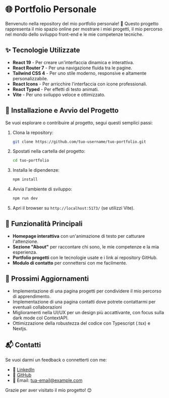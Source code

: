 # 🌐 Portfolio Personale

Benvenuto nella repository del mio portfolio personale! 🚀 Questo progetto rappresenta il mio spazio online per mostrare i miei progetti, il mio percorso nel mondo dello sviluppo front-end e le mie competenze tecniche.

## ✨ Tecnologie Utilizzate

- **React 19** - Per creare un'interfaccia dinamica e interattiva.
- **React Router 7** - Per una navigazione fluida tra le pagine.
- **Tailwind CSS 4** - Per uno stile moderno, responsive e altamente personalizzabile.
- **React Icons** - Per arricchire l'interfaccia con icone professionali.
- **React Typed** - Per effetti di testo animati.
- **Vite** - Per uno sviluppo veloce e ottimizzato.

## 🔧 Installazione e Avvio del Progetto

Se vuoi esplorare o contribuire al progetto, segui questi semplici passi:

1. Clona la repository:
   ```sh
   git clone https://github.com/tuo-username/tuo-portfolio.git
   ```
2. Spostati nella cartella del progetto:
   ```sh
   cd tuo-portfolio
   ```
3. Installa le dipendenze:
   ```sh
   npm install
   ```
4. Avvia l'ambiente di sviluppo:
   ```sh
   npm run dev
   ```
5. Apri il browser su `http://localhost:5173/` (se utilizzi Vite).

## 🚀 Funzionalità Principali

- **Homepage interattiva** con un'animazione di testo per catturare l'attenzione.
- **Sezione "About"** per raccontare chi sono, le mie competenze e la mia esperienza.
- **Portfolio progetti** con le tecnologie usate e i link ai repository GitHub.
- **Modulo di contatto** per connettersi con me facilmente.


## 🎯 Prossimi Aggiornamenti

- Implementazione di una pagina progetti per condividere il mio percorso di apprendimento.
- Implementazione di una pagina contatti dove potrete contattarmi per eventuali collaborazioni
- Miglioramenti nella UI/UX per un design più accattivante, con focus sulla dark mode col ContextAPI.
- Ottimizzazione della robustezza del codice con Typescript (.tsx) e Nextjs.

## 📬 Contatti

Se vuoi darmi un feedback o connetterti con me:
- 💼 [LinkedIn](https://linkedin.com/in/eliagiolli)
- 🐙 [GitHub](https://github.com/EliaGiolli)
- 📧 Email: tua-email@example.com

Grazie per aver visitato il mio progetto! 😊

